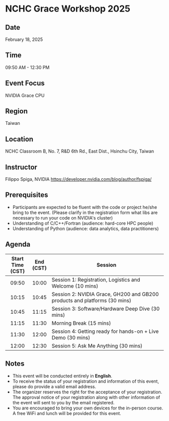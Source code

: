 # NCHC Grace Workshop 2025

## Date

February 18, 2025

## Time

09:50 AM - 12:30 PM 

## Event Focus

NVIDIA Grace CPU

## Region

Taiwan

## Location

NCHC Classroom B, No. 7, R&D 6th Rd., East Dist., Hsinchu City, Taiwan

<!--
## Registration Link

https://forms.office.com/r/cWtBLu0AUg
  -->

## Instructor

Filippo Spiga, NVIDIA <https://developer.nvidia.com/blog/author/fspiga/>

## Prerequisites

 -  Participants are expected to be fluent with the code or project he/she bring to the event.
    (Please clarify in the registration form what libs are necessary to run your code on NVIDIA's cluster)
 -  Understanding of C/C++/Fortran (audience: hard-core HPC people)
 -  Understanding of Python (audience: data analytics, data practitioners)

## Agenda

| Start Time<br>(CST)| End<br>(CST) | Session |
| :---: | :---: | ------ |
| 09:50 | 10:00 | Session 1: Registration, Logistics and Welcome (10 mins) |
| 10:15 | 10:45 | Session 2: NVIDIA Grace, GH200 and GB200 products and platforms (30 mins) |
| 10:45 | 11:15 | Session 3: Software/Hardware Deep Dive (30 mins) |
| 11:15 | 11:30 | Morning Break (15 mins) |
| 11:30 | 12:00 | Session 4: Getting ready for hands-on + Live Demo (30 mins) |
| 12:00 | 12:30 | Session 5: Ask Me Anything (30 mins) |

## Notes

 -  This event will be conducted entirely in **English**.
 -  To receive the status of your registration and information of this event, please do provide a valid email address.
 -  The organizer reserves the right for the acceptance of your registration.
    The approval notice of your registration along with other information of the event will sent to you by the email registered.
 -  You are encouraged to bring your own devices for the in-person course. A free WiFi and lunch will be provided for this event.

<!--
  vim: ft=markdown ic nort nort wrap sw=4 ts=8 sts=4:
  -->
